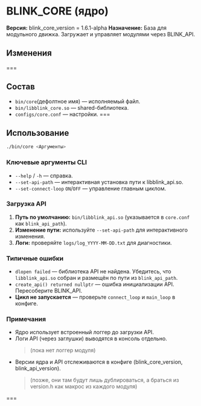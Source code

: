 # BLINK_CORE (ядро)

**Версия:**
blink_core_version = 1.6.1-alpha
**Назначение:** База для модульного движка. Загружает и управляет модулями через BLINK_API.

## Изменения
===

## Состав
- `bin/core`(дефолтное имя) — исполняемый файл.
- `bin/libblink_core.so` — shared-библиотека.
- `configs/core.conf` — настройки.
===

## Использование
```bash
./bin/core <Аргументы>
```

### Ключевые аргументы CLI
- `--help` / `-h` — справка.
- `--set-api-path` — интерактивная установка пути к libblink_api.so.
- `--set-connect-loop` `ON`/`OFF` — управление главным циклом.

### Загрузка API
1. **Путь по умолчанию:** `bin/libblink_api.so` (указывается в `core.conf` как `blink_api_path`).
2. **Изменение пути:** используйте `--set-api-path` для интерактивного изменения.
3. **Логи:** проверяйте `logs/log_YYYY-MM-DD.txt` для диагностики.

### Типичные ошибки
- `dlopen failed` — библиотека API не найдена. Убедитесь, что `libblink_api.so` собран и размещён 
  по пути из `blink_api_path`.
- `create_api() returned nullptr` — ошибка инициализации API. Пересоберите BLINK_API.
- **Цикл не запускается** — проверьте `connect_loop` и `main_loop` в конфиге.

### Примечания
- Ядро использует встроенный логгер до загрузки API.
- Логи API (через заглушки) выводятся в консоль отдельно. 
	> (пока нет логгер модуля)
- Версии ядра и API отслеживаются в конфиге (blink_core_version, blink_api_version). 
	> (позже, они там будут лишь дублироваться, а браться из version.h как макрос из каждого модуля)

===

